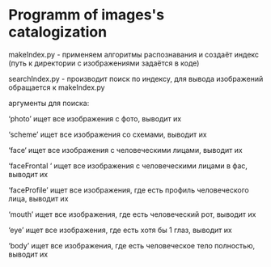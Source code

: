 # Programm of images's catalogization

makeIndex.py - применяем алгоритмы распознавания и создаёт индекс (путь к директории с изображениями задаётся в коде)

searchIndex.py - производит поиск по индексу, для вывода изображений обращается к makeIndex.py

 аргументы для поиска:
 
 ‘photo’ ищет все изображения с фото, выводит их
 
 ‘scheme’ ищет все изображения со схемами, выводит их
 
 ‘face‘ ищет все изображения с человеческими лицами, выводит их
 
 ‘faceFrontal ‘ ищет все изображения с человеческими лицами в фас, выводит их
 
 ‘faceProfile’ ищет все изображения, где есть профиль человеческого лица, выводит их
 
 ‘mouth’ ищет все изображения, где есть человеческий рот, выводит их
 
 ‘eye’ ищет все изображения, где есть хотя бы 1 глаз, выводит их
 
 ‘body’ ищет все изображения, где есть человеческое тело полностью, выводит их 
